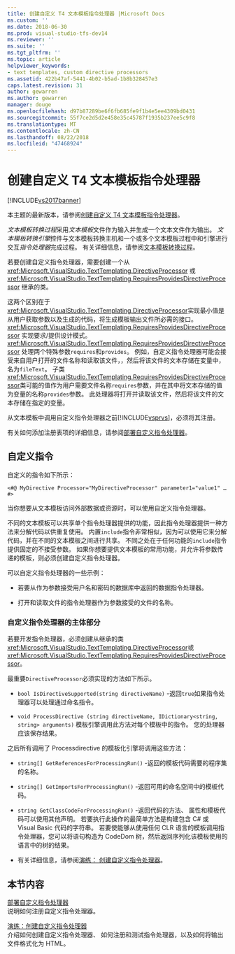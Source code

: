 ```yaml
---
title: 创建自定义 T4 文本模板指令处理器 |Microsoft Docs
ms.custom: ''
ms.date: 2018-06-30
ms.prod: visual-studio-tfs-dev14
ms.reviewer: ''
ms.suite: ''
ms.tgt_pltfrm: ''
ms.topic: article
helpviewer_keywords:
- text templates, custom directive processors
ms.assetid: 422b47af-5441-4b02-b5ad-1b8b328457e3
caps.latest.revision: 31
author: gewarren
ms.author: gewarren
manager: douge
ms.openlocfilehash: d97b87289be6f6fb685fe9f1b4e5ee4309bd0431
ms.sourcegitcommit: 55f7ce2d5d2e458e35c45787f1935b237ee5c9f8
ms.translationtype: MT
ms.contentlocale: zh-CN
ms.lasthandoff: 08/22/2018
ms.locfileid: "47468924"
---
```

# <a name="creating-custom-t4-text-template-directive-processors"></a>创建自定义 T4 文本模板指令处理器
[!INCLUDE[vs2017banner](../includes/vs2017banner.md)]

本主题的最新版本，请参阅[创建自定义 T4 文本模板指令处理器](https://docs.microsoft.com/visualstudio/modeling/creating-custom-t4-text-template-directive-processors)。  
  
*文本模板转换过程*采用*文本模板*文件作为输入并生成一个文本文件作为输出。 *文本模板转换引擎*控件与文本模板转换主机和一个或多个文本模板过程中和引擎进行交互*指令处理器*完成过程。 有关详细信息，请参阅[文本模板转换过程](../modeling/the-text-template-transformation-process.md)。  
  
 若要创建自定义指令处理器，需要创建一个从 <xref:Microsoft.VisualStudio.TextTemplating.DirectiveProcessor> 或 <xref:Microsoft.VisualStudio.TextTemplating.RequiresProvidesDirectiveProcessor> 继承的类。  
  
 这两个区别在于<xref:Microsoft.VisualStudio.TextTemplating.DirectiveProcessor>实现最小值是从用户获取参数以及生成的代码，将生成模板输出文件所必需的接口。 <xref:Microsoft.VisualStudio.TextTemplating.RequiresProvidesDirectiveProcessor> 实现要求/提供设计模式。 <xref:Microsoft.VisualStudio.TextTemplating.RequiresProvidesDirectiveProcessor> 处理两个特殊参数`requires`和`provides`。  例如，自定义指令处理器可能会接受来自用户打开的文件名称和读取该文件，，然后将该文件的文本存储在变量中，名为`fileText`。 子类<xref:Microsoft.VisualStudio.TextTemplating.RequiresProvidesDirectiveProcessor>类可能的值作为用户需要文件名称`requires`参数，并在其中将文本存储的值为变量的名称`provides`参数。 此处理器将打开并读取该文件，然后将该文件的文本存储在指定的变量。  
  
 从文本模板中调用自定义指令处理器之前[!INCLUDE[vsprvs](../includes/vsprvs-md.md)]，必须将其注册。  
  
 有关如何添加注册表项的详细信息，请参阅[部署自定义指令处理器](../modeling/deploying-a-custom-directive-processor.md)。  
  
## <a name="custom-directives"></a>自定义指令  
 自定义的指令如下所示：  
  
 `<#@ MyDirective Processor="MyDirectiveProcessor" parameter1="value1" … #>`  
  
 当你想要从文本模板访问外部数据或资源时，可以使用自定义指令处理器。  
  
 不同的文本模板可以共享单个指令处理器提供的功能，因此指令处理器提供一种方法来分解代码以供重复使用。 内置`include`指令非常相似，因为可以使用它来分解代码，并在不同的文本模板之间进行共享。 不同之处在于任何功能的`include`指令提供固定的不接受参数。 如果你想要提供文本模板的常用功能，并允许将参数传递的模板，则必须创建自定义指令处理器。  
  
 可以自定义指令处理器的一些示例：  
  
-   若要从作为参数接受用户名和密码的数据库中返回的数据指令处理器。  
  
-   打开和读取文件的指令处理器作为参数接受的文件的名称。  
  
### <a name="principal-parts-of-a-custom-directive-processor"></a>自定义指令处理器的主体部分  
 若要开发指令处理器，必须创建从继承的类<xref:Microsoft.VisualStudio.TextTemplating.DirectiveProcessor>或<xref:Microsoft.VisualStudio.TextTemplating.RequiresProvidesDirectiveProcessor>。  
  
 最重要`DirectiveProcessor`必须实现的方法如下所示。  
  
-   `bool IsDirectiveSupported(string directiveName)` -返回`true`如果指令处理器可以处理通过命名指令。  
  
-   `void ProcessDirective (string directiveName, IDictionary<string, string> arguments)` 模板引擎调用此方法对每个模板中的指令。 您的处理器应该保存结果。  
  
 之后所有调用了 Processdirective 的模板化引擎将调用这些方法：  
  
-   `string[] GetReferencesForProcessingRun()` -返回的模板代码需要的程序集的名称。  
  
-   `string[] GetImportsForProcessingRun()` -返回可用的命名空间中的模板代码。  
  
-   `string GetClassCodeForProcessingRun()` -返回代码的方法、 属性和模板代码可以使用其他声明。 若要执行此操作的最简单方法是构建包含 C# 或 Visual Basic 代码的字符串。 若要使能够从使用任何 CLR 语言的模板调用指令处理器，您可以将语句构造为 CodeDom 树，然后返回序列化该模板使用的语言中的树的结果。  
  
-   有关详细信息，请参阅[演练： 创建自定义指令处理器](../modeling/walkthrough-creating-a-custom-directive-processor.md)。  
  
## <a name="in-this-section"></a>本节内容  
 [部署自定义指令处理器](../modeling/deploying-a-custom-directive-processor.md)  
 说明如何注册自定义指令处理器。  
  
 [演练：创建自定义指令处理器](../modeling/walkthrough-creating-a-custom-directive-processor.md)  
 介绍如何创建自定义指令处理器、 如何注册和测试指令处理器，以及如何将输出文件格式化为 HTML。



